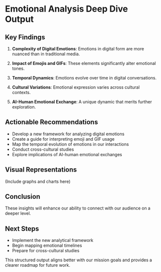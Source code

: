 

# Emotional Analysis Deep Dive Output

## Key Findings

1. **Complexity of Digital Emotions**: Emotions in digital form are more nuanced than in traditional media.

2. **Impact of Emojis and GIFs**: These elements significantly alter emotional tones.

3. **Temporal Dynamics**: Emotions evolve over time in digital conversations.

4. **Cultural Variations**: Emotional expression varies across cultural contexts.

5. **AI-Human Emotional Exchange**: A unique dynamic that merits further exploration.

## Actionable Recommendations

- Develop a new framework for analyzing digital emotions
- Create a guide for interpreting emoji and GIF usage
- Map the temporal evolution of emotions in our interactions
- Conduct cross-cultural studies
- Explore implications of AI-human emotional exchanges

## Visual Representations
(Include graphs and charts here)

## Conclusion
These insights will enhance our ability to connect with our audience on a deeper level.

## Next Steps
- Implement the new analytical framework
- Begin mapping emotional timelines
- Prepare for cross-cultural studies

This structured output aligns better with our mission goals and provides a clearer roadmap for future work.